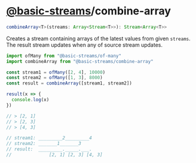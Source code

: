 # [@basic-streams](https://github.com/rpominov/basic-streams)/combine-array

<!-- doc -->

```typescript
combineArray<T>(streams: Array<Stream<T>>): Stream<Array<T>>
```

Creates a stream containing arrays of the latest values from given `streams`.
The result stream updates when any of source stream updates.

```js
import ofMany from "@basic-streams/of-many"
import combineArray from "@basic-streams/combine-array"

const stream1 = ofMany([2, 4], 10000)
const stream2 = ofMany([1, 3], 8000)
const result = combineArray([stream1, stream2])

result(x => {
  console.log(x)
})

// > [2, 1]
// > [2, 3]
// > [4, 3]

// stream1: _________2_________4
// stream2: _______1_______3
// result:  _________._____.___.
//              [2, 1] [2, 3] [4, 3]
```

<!-- docstop -->
